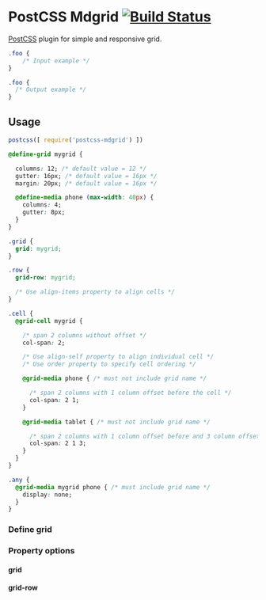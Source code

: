 # PostCSS Mdgrid [![Build Status][ci-img]][ci]

[PostCSS] plugin for simple and responsive grid.

[PostCSS]: https://github.com/postcss/postcss
[ci-img]:  https://travis-ci.org/frm-adiputra/postcss-mdgrid.svg
[ci]:      https://travis-ci.org/frm-adiputra/postcss-mdgrid

```css
.foo {
    /* Input example */
}
```

```css
.foo {
  /* Output example */
}
```

## Usage

```js
postcss([ require('postcss-mdgrid') ])
```

```css
@define-grid mygrid {

  columns: 12; /* default value = 12 */
  gutter: 16px; /* default value = 16px */
  margin: 20px; /* default value = 16px */

  @define-media phone (max-width: 40px) {
    columns: 4;
    gutter: 8px;
  }
}

.grid {
  grid: mygrid;
}

.row {
  grid-row: mygrid;

  /* Use align-items property to align cells */
}

.cell {
  @grid-cell mygrid {

    /* span 2 columns without offset */
    col-span: 2;

    /* Use align-self property to align individual cell */
    /* Use order property to specify cell ordering */

    @grid-media phone { /* must not include grid name */

      /* span 2 columns with 1 column offset before the cell */
      col-span: 2 1;
    }

    @grid-media tablet { /* must not include grid name */

      /* span 2 columns with 1 column offset before and 3 column offset after the cell */
      col-span: 2 1 3;
    }
  }
}

.any {
  @grid-media mygrid phone { /* must include grid name */
    display: none;
  }
}
```

### Define grid

### Property options

#### grid

#### grid-row
